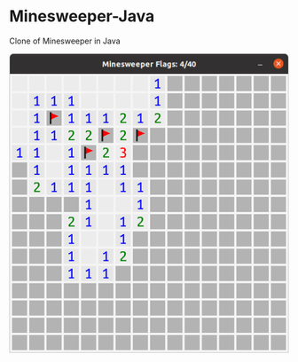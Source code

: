 # Minesweeper-Java
Clone of Minesweeper in Java

![alt text](https://raw.githubusercontent.com/OmkarDev/Minesweeper-Java/main/res/github%20image.png)
